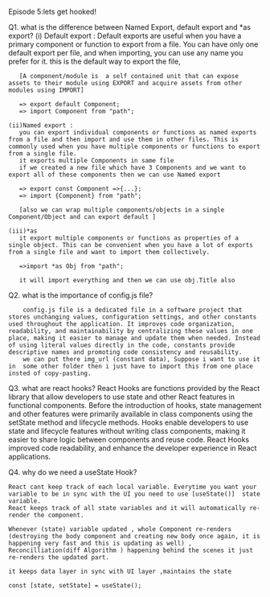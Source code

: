 Episode 5:lets get hooked!

Q1. what is the difference between Named Export, default export and *as export?
   (i) Default export :
       Default exports are useful when you have a primary component or function to export from a file. You can have only one default export per file, and when importing, you can use any name you prefer for it.
       this is the default way to export the file, 

       [A component/module is  a self contained unit that can expose assets to their module using EXPORT and acquire assets from other modules using IMPORT]

       => export default Component;
       => import Component from "path";
    
    (ii)Named export :
       you can export individual components or functions as named exports from a file and then import and use them in other files. This is commonly used when you have multiple components or functions to export from a single file.
       it exports multiple Components in same file
       if we created a new file which have 3 Components and we want to export all of these components then we can use Named export 

       => export const Component =>{...};
       => import {Component} from "path";

       [also we can wrap multiple components/objects in a single Component/Object and can export default ]

    (iii)*as
       it export multiple components or functions as properties of a single object. This can be convenient when you have a lot of exports from a single file and want to import them collectively.

       =>import *as Obj from "path";
       
       it will import everything and then we can use obj.Title also  

Q2. what is the importance of config.js file?
       
        config.js file is a dedicated file in a software project that stores unchanging values, configuration settings, and other constants used throughout the application. It improves code organization, readability, and maintainability by centralizing these values in one place, making it easier to manage and update them when needed. Instead of using literal values directly in the code, constants provide descriptive names and promoting code consistency and reusability.
        we can put there img_url (constant data), Suppose i want to use it in  some other folder then i just have to import this from one place insted of copy-pasting.

Q3. what are react hooks?
       React Hooks are functions provided by the React library that allow developers to use state and other React features in functional components. Before the introduction of hooks, state management and other features were primarily available in class components using the setState method and lifecycle methods. Hooks enable developers to use state and lifecycle features without writing class components, making it easier to share logic between components and reuse code.
       React Hooks improved code readability, and enhance the developer experience in React applications.

Q4. why do we need a useState Hook?

    React cant keep track of each local variable. Everytime you want your variable to be in sync with the UI you need to use [useState()]  state variable.
    React keeps track of all state variables and it will automatically re-render the component.

    Whenever (state) variable updated , whole Component re-renders (destroying the body component and creating new body once again, it is happening very fast and this is updating as well) , Reconcilliation(diff Algorithm ) happening behind the scenes it just re-renders the updated part.

    it keeps data layer in sync with UI layer ,maintains the state

    const [state, setState] = useState();